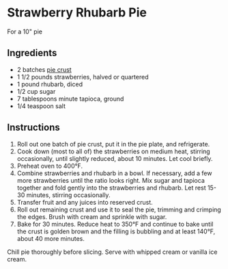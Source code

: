# Strawberry Rhubarb Pie

For a 10" pie

## Ingredients

- 2 batches [pie crust](pie-crust.md)
- 1 1/2 pounds strawberries, halved or quartered
- 1 pound rhubarb, diced
- 1/2 cup sugar
- 7 tablespoons minute tapioca, ground
- 1/4 teaspoon salt

## Instructions

1. Roll out one batch of pie crust, put it in the pie plate, and refrigerate.
2. Cook down (most to all of) the strawberries on medium heat, stirring occasionally, until slightly reduced, about 10 minutes. Let cool briefly.
3. Preheat oven to 400°F.
4. Combine strawberries and rhubarb in a bowl. If necessary, add a few more strawberries until the ratio looks right. Mix sugar and tapioca together and fold gently into the strawberries and rhubarb. Let rest 15-30 minutes, stirring occasionally.
5. Transfer fruit and any juices into reserved crust.
6. Roll out remaining crust and use it to seal the pie, trimming and crimping the edges. Brush with cream and sprinkle with sugar.
7. Bake for 30 minutes. Reduce heat to 350°F and continue to bake until the crust is golden brown and the filling is bubbling and at least 140°F, about 40 more minutes.

Chill pie thoroughly before slicing. Serve with whipped cream or vanilla ice cream.
